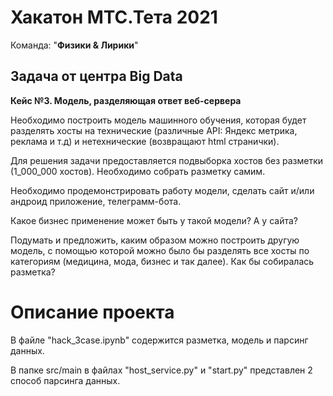 # Хакатон МТС.Тета 2021

Команда: "**Физики & Лирики**"

## **Задача от центра Big Data**

**Кейс №3. Модель, разделяющая ответ веб-сервера**

Необходимо построить модель машинного обучения, которая будет разделять хосты на технические (различные API: Яндекс метрика, реклама и т.д) и нетехнические (возвращают html странички).

Для решения задачи предоставляется подвыборка хостов без разметки (1_000_000 хостов). Необходимо собрать разметку самим.

Необходимо продемонстрировать работу модели, сделать сайт и/или андроид приложение, телеграмм-бота.

Какое бизнес применение может быть у такой модели? А у сайта?

Подумать и предложить, каким образом можно построить другую модель, с помощью которой можно было бы разделять все хосты по категориям (медицина, мода, бизнес и так далее). Как бы собиралась разметка?

# **Описание проекта**

В файле  "hack_3case.ipynb" содержится разметка, модель и парсинг данных.

В папке src/main в файлах "host_service.py" и "start.py" представлен 2 способ парсинга данных.
